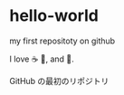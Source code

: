 # hello-world

my first repositoty on github

I love :coffee: :pizza:, and :dancer:.

GitHub の最初のリポジトリ
